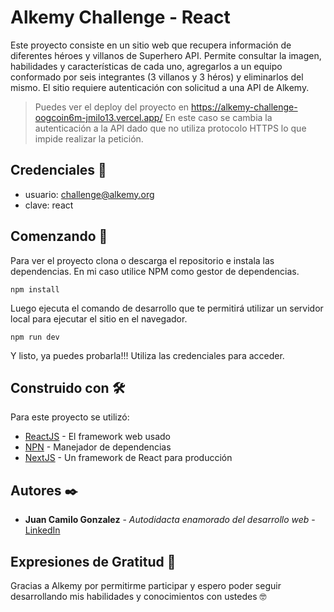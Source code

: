 # Alkemy Challenge - React

Este proyecto consiste en un sitio web que recupera información de diferentes héroes y villanos de Superhero API. Permite consultar la imagen, habilidades y características de cada uno, agregarlos a un equipo conformado por seis integrantes (3 villanos y 3 héros) y eliminarlos del mismo. El sitio requiere autenticación con solicitud a una API de Alkemy.

> Puedes ver el deploy del proyecto en https://alkemy-challenge-oogcoin6m-jmilo13.vercel.app/ En este caso se cambia la autenticación a la API dado que no utiliza protocolo HTTPS lo que impide realizar la petición.

## Credenciales 🔑

- usuario: challenge@alkemy.org
- clave: react

## Comenzando 🚀

Para ver el proyecto clona o descarga el repositorio e instala las dependencias. En mi caso utilice NPM como gestor de dependencias.

```
npm install
```

Luego ejecuta el comando de desarrollo que te permitirá utilizar un servidor local para ejecutar el sitio en el navegador.

```
npm run dev
```

Y listo, ya puedes probarla!!! Utiliza las credenciales para acceder.

## Construido con 🛠️

Para este proyecto se utilizó:

- [ReactJS](https://es.reactjs.org/) - El framework web usado
- [NPN](https://www.npmjs.com/) - Manejador de dependencias
- [NextJS](https://nextjs.org/) - Un framework de React para producción

## Autores ✒️

- **Juan Camilo Gonzalez** - _Autodidacta enamorado del desarrollo web_ - [LinkedIn](https://www.linkedin.com/in/jmilo-dev/)

## Expresiones de Gratitud 🎁

Gracias a Alkemy por permitirme participar y espero poder seguir desarrollando mis habilidades y conocimientos con ustedes 🤓
